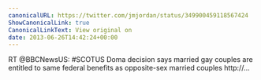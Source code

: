 ```yaml
---
canonicalURL: https://twitter.com/jmjordan/status/349900459118567424
ShowCanonicalLink: true
CanonicalLinkText: View original on
date: 2013-06-26T14:42:24+00:00
---
```

RT @BBCNewsUS: #SCOTUS Doma decision says married gay couples are entitled to same federal benefits as opposite-sex married couples http://…